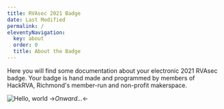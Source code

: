 ```yaml
---
title: RVAsec 2021 Badge
date: Last Modified 
permalink: /
eleventyNavigation:
  key: about 
  order: 0
  title: About the Badge
---
```


Here you will find some documentation about your electronic 2021 RVAsec badge. Your badge is hand made and programmed by members of HackRVA, Richmond's member-run and non-profit makerspace.


![Hello, world](/badge2020/content/images/hello.jpg)
->*Onward...*<-


